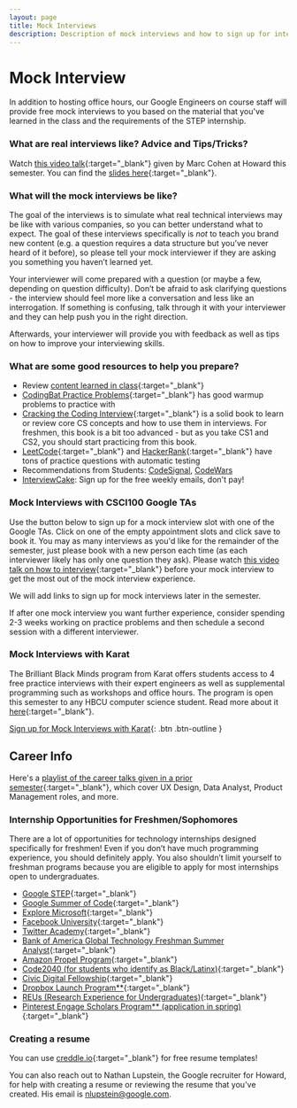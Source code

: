 ```yaml
---
layout: page
title: Mock Interviews
description: Description of mock interviews and how to sign up for interviews
---
```

# Mock Interview
In addition to hosting office hours, our Google Engineers on course staff will provide free mock interviews to you based on the material that you've learned in the class and the requirements of the STEP internship. 

### What are real interviews like? Advice and Tips/Tricks?

Watch [this video talk](https://www.youtube.com/watch?v=FG5860rWppA){:target="_blank"} given by Marc Cohen at Howard this semester. You can find the [slides here](mco.fyi/interview){:target="_blank"}.

### What will the mock interviews be like?

The goal of the interviews is to simulate what real technical interviews may be like with various companies, so you can better understand what to expect. The goal of these interviews specifically is *not* to teach you brand new content (e.g. a question requires a data structure but you’ve never heard of it before), so please tell your mock interviewer if they are asking you something you haven’t learned yet.

Your interviewer will come prepared with a question (or maybe a few, depending on question difficulty). Don’t be afraid to ask clarifying questions - the interview should feel more like a conversation and less like an interrogation. If something is confusing, talk through it with your interviewer and they can help push you in the right direction.

Afterwards, your interviewer will provide you with feedback as well as tips on how to improve your interviewing skills. 

### What are some good resources to help you prepare?

- Review [content learned in class](https://csci100.org/calendar/){:target="_blank"}
- [CodingBat Practice Problems](https://codingbat.com/python){:target="_blank"} has good warmup problems to practice with
- [Cracking the Coding Interview](https://www.crackingthecodinginterview.com/){:target="_blank"} is a solid book to learn or review core CS concepts and how to use them in interviews. For freshmen, this book is a bit too advanced - but as you take CS1 and CS2, you should start practicing from this book.
- [LeetCode](https://leetcode.com/){:target="_blank"} and [HackerRank](https://www.hackerrank.com/){:target="_blank"} have tons of practice questions with automatic testing
-  Recommendations from Students: [CodeSignal](https://codesignal.com/), [CodeWars](https://www.codewars.com/)
-  [InterviewCake](https://interviewcake.com): Sign up for the free weekly emails, don't pay!

### Mock Interviews with CSCI100 Google TAs

Use the button below to sign up for a mock interview slot with one of the Google TAs. Click on one of the empty appointment slots and click save to book it. You may as many interviews as you'd like for the remainder of the semester, just please book with a new person each time (as each interviewer likely has only one question they ask). Please watch [this video talk on how to interview](https://www.youtube.com/watch?v=FG5860rWppA){:target="_blank"} before your mock interview to get the most out of the mock interview experience. 

We will add links to sign up for mock interviews later in the semester.

If after one mock interview you want further experience, consider spending 2-3 weeks working on practice problems and then schedule a second session with a different interviewer.

### Mock Interviews with Karat

The Brilliant Black Minds program from Karat offers students access to 4 free practice interviews with their expert engineers as well as supplemental programming such as workshops and office hours. The program is open this semester to any HBCU computer science student. Read more about it [here](https://mcusercontent.com/705e24c8890b338f1b5259903/files/a6af5094-0ec6-c365-9a77-2fdde1dcfd75/BBM_Welcome_Brief_and_FAQ_v1.pdf){:target="_blank"}.

[Sign up for Mock Interviews with Karat](https://mailchi.mp/96b121ec2637/the-brilliant-black-minds-program){: .btn .btn-outline }

## Career Info 

Here's a [playlist of the career talks given in a prior semester](https://www.youtube.com/playlist?list=PLr509y092L2-E3SicuWbxONv0KXpnAVeg){:target="_blank"}, which cover UX Design, Data Analyst, Product Management roles, and more.

### Internship Opportunities for Freshmen/Sophomores

There are a lot of opportunities for technology internships designed specifically for freshmen! Even if you don’t have much programming experience, you should definitely apply. You also shouldn’t limit yourself to freshman programs because you are eligible to apply for most internships open to undergraduates.

- [Google STEP](https://buildyourfuture.withgoogle.com/programs/step/){:target="_blank"}
- [Google Summer of Code](https://summerofcode.withgoogle.com/){:target="_blank"}
- [Explore Microsoft](https://careers.microsoft.com/us/en/job/1080729/Explore-Intern-Opportunities){:target="_blank"}
- [Facebook University](https://www.facebook.com/careers/jobs/532964131139722/){:target="_blank"}
- [Twitter Academy](https://twitteracademy21.splashthat.com/){:target="_blank"}
- [Bank of America Global Technology Freshman Summer Analyst](https://campus.bankofamerica.com/careers/Global-Technology-Summer-Analyst-Program-US.html){:target="_blank"}
- [Amazon Propel Program](https://www.amazon.jobs/en/jobs/1714937/amazon-propel-program-app-internship-summer-2022-us){:target="_blank"}
- [Code2040 (for students who identify as Black/Latinx)](http://www.code2040.org/){:target="_blank"}
- [Civic Digital Fellowship](https://www.codingitforward.com/civic-digital-fellowship){:target="_blank"}
- [Dropbox Launch Program**](https://www.dropbox.com/jobs/teams/emerging-talent){:target="_blank"}
- [REUs (Research Experience for Undergraduates)](https://www.nsf.gov/crssprgm/reu/list_result.jsp?unitid=5049){:target="_blank"}
- [Pinterest Engage Scholars Program** (application in spring)](https://www.pinterestcareers.com/early-career/apprenticeship-development-programs/){:target="_blank"}

### Creating a resume
You can use [creddle.io](http://creddle.io/){:target="_blank"} for free resume templates! 

You can also reach out to Nathan Lupstein, the Google recruiter for Howard, for help with creating a resume or reviewing the resume that you've created. His email is nlupstein@google.com.

